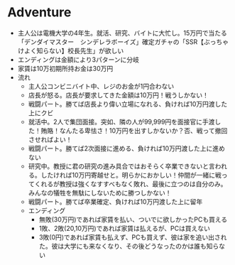 Adventure
=

- 主人公は電機大学の4年生。就活、研究、バイトに大忙し。15万円で当たる「デンダイマスター　シンデレラボーイズ」確定ガチャの「SSR【ぶっちゃけよく知らない】校長先生」が欲しい
- エンディングは金額により3パターンに分岐
- 家賃は10万初期所持お金は30万円
- 流れ
  - 主人公コンビニバイト中、レジのお金が1円合わない
  - 店長が怒る。店長が要求してきた金額は10万円！戦うしかない！
  - 戦闘パート。勝てば店長より偉い立場になれる、負ければ10万円渡した上にクビ
  - 就活中。2人で集団面接。突如、隣の人が99,999円を面接官に手渡した！賄賂！なんたる卑怯さ！10万円を出すしかないか？否、戦って撤回させればよい！
  - 戦闘パート。勝てば2次面接に進める、負ければ10万円渡した上に進めない
  - 研究中。教授に君の研究の進み具合ではおそらく卒業できないと言われる。したければ10万円寄越せと。明らかにおかしい！仲間が一緒に戦ってくれるが教授は強くなすすべもなく敗れ、最後に立つのは自分のみ。みんなの犠牲を無駄にしないために勝つしかない！
  - 戦闘パート。勝てば卒業確定、負ければ10万円渡した上に留年
  - エンディング
     - 無敗(30万円)であれば家賃を払い、ついでに欲しかったPCも買える
     - 1敗、2敗(20,10万円)であれば家賃は払えるが、PCは買えない
     - 3敗(0円)であれば家賃も払えず、PCも買えず、彼は家を追い出された。彼は大学にも来なくなり、その後どうなったのかは誰も知らない
